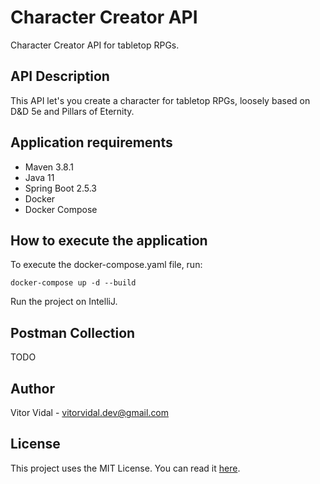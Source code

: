 # Character Creator API

Character Creator API for tabletop RPGs.

## API Description
This API let's you create a character for tabletop RPGs, loosely based on D&D 5e and Pillars of Eternity.

## Application requirements
* Maven 3.8.1
* Java 11
* Spring Boot 2.5.3
* Docker
* Docker Compose

## How to execute the application
To execute the docker-compose.yaml file, run:
```
docker-compose up -d --build
```

Run the project on IntelliJ.

## Postman Collection
TODO

## Author
Vitor Vidal - vitorvidal.dev@gmail.com

## License
This project uses the MIT License. You can read it [here].

[here]: https://github.com/vitorvidaldev/Character-Creator-API/blob/main/LICENSE